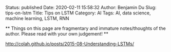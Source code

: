 Status: published
Date: 2020-02-11 15:58:32
Author: Benjamin Du
Slug: tips-on-lstm
Title: Tips on LSTM
Category: AI
Tags: AI, data science, machine learning, LSTM, RNN

**
Things on this page are fragmentary and immature notes/thoughts of the author.
Please read with your own judgement!
**

http://colah.github.io/posts/2015-08-Understanding-LSTMs/
